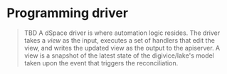 # Programming driver

> TBD A dSpace driver is where automation logic resides. The driver takes a *view* as the input, executes a set of handlers that edit the view,  and writes the updated view as the output to the apiserver.  A view is a snapshot of the latest state of the digivice/lake's model taken upon the event that triggers the reconciliation. 

